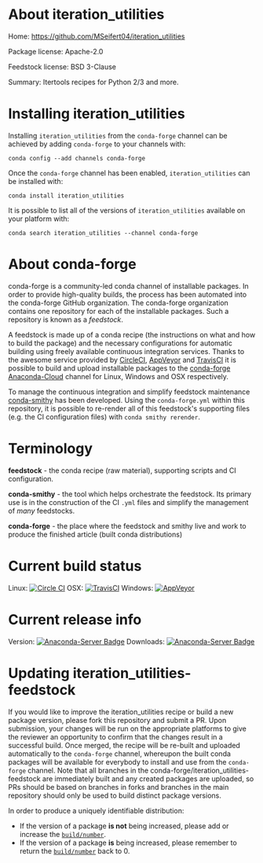 About iteration_utilities
=========================

Home: https://github.com/MSeifert04/iteration_utilities

Package license: Apache-2.0

Feedstock license: BSD 3-Clause

Summary: Itertools recipes for Python 2/3 and more.



Installing iteration_utilities
==============================

Installing `iteration_utilities` from the `conda-forge` channel can be achieved by adding `conda-forge` to your channels with:

```
conda config --add channels conda-forge
```

Once the `conda-forge` channel has been enabled, `iteration_utilities` can be installed with:

```
conda install iteration_utilities
```

It is possible to list all of the versions of `iteration_utilities` available on your platform with:

```
conda search iteration_utilities --channel conda-forge
```



About conda-forge
=================

conda-forge is a community-led conda channel of installable packages.
In order to provide high-quality builds, the process has been automated into the
conda-forge GitHub organization. The conda-forge organization contains one repository
for each of the installable packages. Such a repository is known as a *feedstock*.

A feedstock is made up of a conda recipe (the instructions on what and how to build
the package) and the necessary configurations for automatic building using freely
available continuous integration services. Thanks to the awesome service provided by
[CircleCI](https://circleci.com/), [AppVeyor](http://www.appveyor.com/)
and [TravisCI](https://travis-ci.org/) it is possible to build and upload installable
packages to the [conda-forge](https://anaconda.org/conda-forge)
[Anaconda-Cloud](http://docs.anaconda.org/) channel for Linux, Windows and OSX respectively.

To manage the continuous integration and simplify feedstock maintenance
[conda-smithy](http://github.com/conda-forge/conda-smithy) has been developed.
Using the ``conda-forge.yml`` within this repository, it is possible to re-render all of
this feedstock's supporting files (e.g. the CI configuration files) with ``conda smithy rerender``.


Terminology
===========

**feedstock** - the conda recipe (raw material), supporting scripts and CI configuration.

**conda-smithy** - the tool which helps orchestrate the feedstock.
                   Its primary use is in the construction of the CI ``.yml`` files
                   and simplify the management of *many* feedstocks.

**conda-forge** - the place where the feedstock and smithy live and work to
                  produce the finished article (built conda distributions)

Current build status
====================

Linux: [![Circle CI](https://circleci.com/gh/conda-forge/iteration_utilities-feedstock.svg?style=shield)](https://circleci.com/gh/conda-forge/iteration_utilities-feedstock)
OSX: [![TravisCI](https://travis-ci.org/conda-forge/iteration_utilities-feedstock.svg?branch=master)](https://travis-ci.org/conda-forge/iteration_utilities-feedstock)
Windows: [![AppVeyor](https://ci.appveyor.com/api/projects/status/github/conda-forge/iteration_utilities-feedstock?svg=True)](https://ci.appveyor.com/project/conda-forge/iteration-utilities-feedstock/branch/master)

Current release info
====================
Version: [![Anaconda-Server Badge](https://anaconda.org/conda-forge/iteration_utilities/badges/version.svg)](https://anaconda.org/conda-forge/iteration_utilities)
Downloads: [![Anaconda-Server Badge](https://anaconda.org/conda-forge/iteration_utilities/badges/downloads.svg)](https://anaconda.org/conda-forge/iteration_utilities)


Updating iteration_utilities-feedstock
======================================

If you would like to improve the iteration_utilities recipe or build a new
package version, please fork this repository and submit a PR. Upon submission,
your changes will be run on the appropriate platforms to give the reviewer an
opportunity to confirm that the changes result in a successful build. Once
merged, the recipe will be re-built and uploaded automatically to the
`conda-forge` channel, whereupon the built conda packages will be available for
everybody to install and use from the `conda-forge` channel.
Note that all branches in the conda-forge/iteration_utilities-feedstock are
immediately built and any created packages are uploaded, so PRs should be based
on branches in forks and branches in the main repository should only be used to
build distinct package versions.

In order to produce a uniquely identifiable distribution:
 * If the version of a package **is not** being increased, please add or increase
   the [``build/number``](http://conda.pydata.org/docs/building/meta-yaml.html#build-number-and-string).
 * If the version of a package **is** being increased, please remember to return
   the [``build/number``](http://conda.pydata.org/docs/building/meta-yaml.html#build-number-and-string)
   back to 0.
